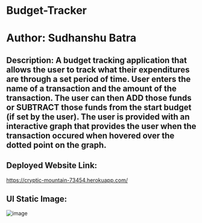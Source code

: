 # Budget-Tracker

# Author: Sudhanshu Batra

## Description: A budget tracking application that allows the user to track what their expenditures are through a set period of time. User enters the name of a transaction and the amount of the transaction. The user can then ADD those funds or SUBTRACT those funds from the start budget (if set by the user). The user is provided with an interactive graph that provides the user when the transaction occured when hovered over the dotted point on the graph. 

## Deployed Website Link:
https://cryptic-mountain-73454.herokuapp.com/

## UI Static Image:

![image](https://user-images.githubusercontent.com/79431276/132580414-d85a1508-11a6-4d99-9802-2c756b8f1aef.png)
